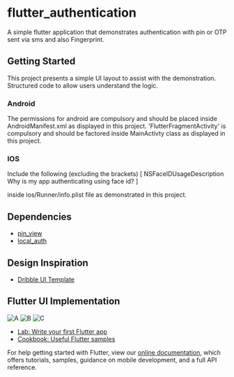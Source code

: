 # flutter_authentication

A simple flutter application that demonstrates authentication with pin or OTP sent via sms and also Fingerprint.

## Getting Started

This project presents a simple UI layout to assist with the demonstration. Structured code to allow users understand the logic.

### Android
The permissions for android are compulsory and should be placed inside AndroidManifest.xml as displayed in this project.
'FlutterFragmentActivity' is compulsory and should be factored inside MainActivty class as displayed in this project.

### IOS
Include the following (excluding the brackets) 
[ 	<key>NSFaceIDUsageDescription</key>
              <string>Why is my app authenticating using face id?</string>
]

inside ios/Runner/info.plist file as demonstrated in this project.

## Dependencies
- [pin_view](https://pub.dev/packages/pin_view)
- [local_auth](https://pub.dev/packages/local_auth)


## Design Inspiration
- [Dribble UI Template](https://dribbble.com/shots/5401676)

## Flutter UI Implementation
![A](assets/screenshots/a.PNG)
![B](assets/screenshots/b.PNG)
![C](assets/screenshots/c.PNG)

- [Lab: Write your first Flutter app](https://flutter.dev/docs/get-started/codelab)
- [Cookbook: Useful Flutter samples](https://flutter.dev/docs/cookbook)

For help getting started with Flutter, view our
[online documentation](https://flutter.dev/docs), which offers tutorials,
samples, guidance on mobile development, and a full API reference.
